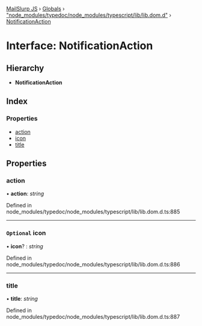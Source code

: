 [MailSlurp JS](../README.md) › [Globals](../globals.md) › ["node_modules/typedoc/node_modules/typescript/lib/lib.dom.d"](../modules/_node_modules_typedoc_node_modules_typescript_lib_lib_dom_d_.md) › [NotificationAction](_node_modules_typedoc_node_modules_typescript_lib_lib_dom_d_.notificationaction.md)

# Interface: NotificationAction

## Hierarchy

* **NotificationAction**

## Index

### Properties

* [action](_node_modules_typedoc_node_modules_typescript_lib_lib_dom_d_.notificationaction.md#action)
* [icon](_node_modules_typedoc_node_modules_typescript_lib_lib_dom_d_.notificationaction.md#optional-icon)
* [title](_node_modules_typedoc_node_modules_typescript_lib_lib_dom_d_.notificationaction.md#title)

## Properties

###  action

• **action**: *string*

Defined in node_modules/typedoc/node_modules/typescript/lib/lib.dom.d.ts:885

___

### `Optional` icon

• **icon**? : *string*

Defined in node_modules/typedoc/node_modules/typescript/lib/lib.dom.d.ts:886

___

###  title

• **title**: *string*

Defined in node_modules/typedoc/node_modules/typescript/lib/lib.dom.d.ts:887

